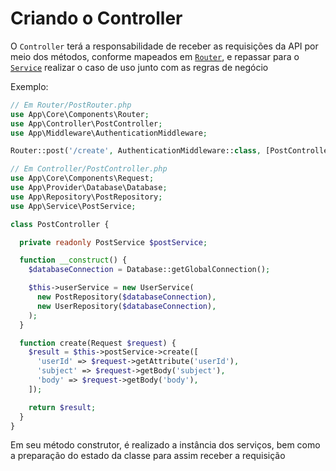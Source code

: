 # Criando o Controller

O `Controller` terá a responsabilidade de receber as requisições da API por meio dos métodos, conforme mapeados em [`Router`](rotas.md), e repassar para o [`Service`](service.md) realizar o caso de uso junto com as regras de negócio

Exemplo:
```php
// Em Router/PostRouter.php
use App\Core\Components\Router;
use App\Controller\PostController;
use App\Middleware\AuthenticationMiddleware;

Router::post('/create', AuthenticationMiddleware::class, [PostController::class, 'create']);

// Em Controller/PostController.php
use App\Core\Components\Request;
use App\Provider\Database\Database;
use App\Repository\PostRepository;
use App\Service\PostService;

class PostController {

  private readonly PostService $postService;

  function __construct() {
    $databaseConnection = Database::getGlobalConnection();

    $this->userService = new UserService(
      new PostRepository($databaseConnection),
      new UserRepository($databaseConnection),
    );
  }

  function create(Request $request) {
    $result = $this->postService->create([
      'userId' => $request->getAttribute('userId'),
      'subject' => $request->getBody('subject'),
      'body' => $request->getBody('body'),
    ]);

    return $result;
  }
}
```

Em seu método construtor, é realizado a instância dos serviços, bem como a preparação do estado da classe para assim receber a requisição